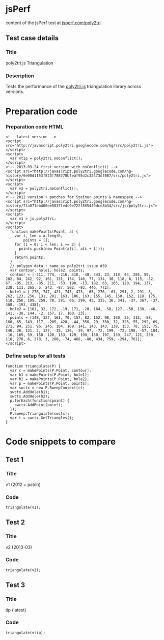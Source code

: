 jsPerf
======

content of the jsPerf test at
[jsperf.com/poly2tri](http://jsperf.com/poly2tri/2) 


Test case details
-----------------

### Title
poly2tri.js Triangulation


### Description
Tests the performance of the [poly2tri.js] triangulation library across versions.

[poly2tri.js]: https://github.com/r3mi/poly2tri.js

 
Preparation code
================

### Preparation code HTML

    <!-- latest version -->
    <script src="http://javascript.poly2tri.googlecode.com/hg/src/poly2tri.js">
    </script>
    <script>
      var vtip = poly2tri.noConflict();
    </script>
    <!-- 2013-03-24 first version with noConflict() -->
    <script src="http://javascript.poly2tri.googlecode.com/hg-history/6e00d1153f823f788778bfeaf95d2c32473df087/src/poly2tri.js">
    </script>
    <script>
      var v2 = poly2tri.noConflict();
    </script>
    <!-- 2012 version + patches for Steiner points & namespace -->
    <script src="http://javascript.poly2tri.googlecode.com/hg-history/7fa071eb400ee5037fe4c9e722f8854f9dce3b34/src/js/poly2tri.js">
    </script>
    <script>
      var v1 = js.poly2tri;
    </script>
    <script>
      function makePoints(Point, a) {
        var i, len = a.length,
            points = [];
        for (i = 0; i < len; i += 2) {
          points.push(new Point(a[i], a[i + 1]));
        }
        return points;
      }
      // polygon data : same as poly2tri issue #39
      var contour, hole1, hole2, points;
      contour = [-311, 774, -216, 418, -48, 343, 23, 318, 44, 284, 59, 262, 84, 242, 92, 161, 131, 134, 140, 77, 134, 30, 118, 6, 115, -32, 67, -85, 213, -85, 211, -53, 198, -13, 182, 63, 165, 120, 194, 137, 238, 111, 265, 5, 243, -87, 502, -93, 446, 772];
      hole1 = [-276, 747, 421, 745, 473, -65, 276, -61, 291, 2, 291, 8, 262, 123, 256, 131, 201, 163, 186, 163, 155, 145, 150, 152, 118, 175, 110, 250, 105, 259, 78, 281, 66, 299, 43, 335, 36, 341, -37, 367, -37, 368, -193, 438];
      hole2 = [161, 32, 172, -19, 171, -20, 184, -58, 127, -58, 138, -46, 141, -38, 144, -2, 157, 17, 160, 23];
      points = [148, 127, 161, 70, 157, 82, 152, 98, 160, 35, 115, -58, 160, 65, 149, 117, -205, 428, -44, 356, 29, 330, 32, 326, 55, 292, 69, 271, 94, 251, 96, 245, 104, 169, 141, 143, 143, 138, 153, 78, 153, 75, 146, 26, 131, 2, 127, -35, 126, -39, 97, -72, 199, -72, 198, -57, 184, -16, 169, 59, 150, 120, 153, 129, 190, 150, 197, 150, 247, 121, 250, 116, 278, 6, 278, 3, 260, -74, 488, -80, 434, 759, -294, 761];
    </script>


### Define setup for all tests

    function triangulate(P) {
      var c = makePoints(P.Point, contour);
      var h1 = makePoints(P.Point, hole1);
      var h2 = makePoints(P.Point, hole2);
      var p = makePoints(P.Point, points);
      var swctx = new P.SweepContext(c);
      swctx.AddHole(h1);
      swctx.AddHole(h2);
      p.forEach(function(point) {
        swctx.AddPoint(point);
      });
      P.sweep.Triangulate(swctx);
      var t = swctx.GetTriangles();
    }


Code snippets to compare
========================

Test 1
------

### Title 
v1 (2012 + patch)

### Code 
    triangulate(v1);


Test 2
------

### Title 
v2 (2013-03)

### Code
    triangulate(v2);


Test 3
------

### Title 
tip (latest)

### Code
    triangulate(vtip);
